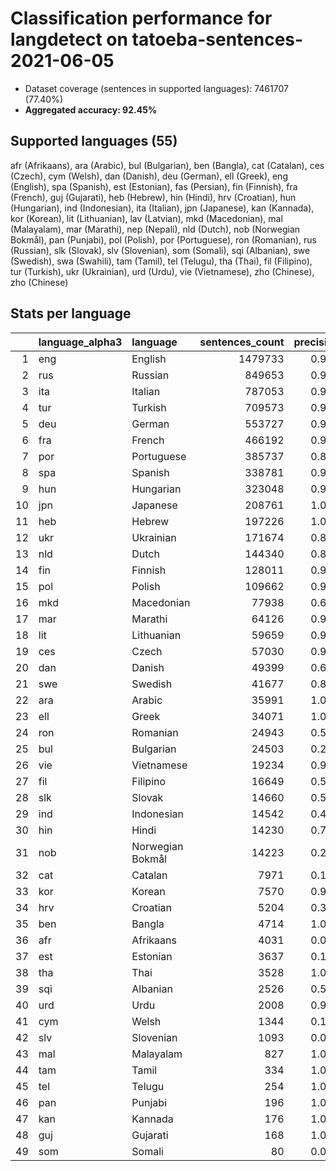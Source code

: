# Classification performance for langdetect on tatoeba-sentences-2021-06-05

- Dataset coverage (sentences in supported languages): 7461707 (77.40%)
- **Aggregated accuracy: 92.45%**

<h2 id="supported-languages">Supported languages (55)</h2>

afr (Afrikaans), ara (Arabic), bul (Bulgarian), ben (Bangla), cat (Catalan), ces (Czech), cym (Welsh), dan (Danish), deu (German), ell (Greek), eng (English), spa (Spanish), est (Estonian), fas (Persian), fin (Finnish), fra (French), guj (Gujarati), heb (Hebrew), hin (Hindi), hrv (Croatian), hun (Hungarian), ind (Indonesian), ita (Italian), jpn (Japanese), kan (Kannada), kor (Korean), lit (Lithuanian), lav (Latvian), mkd (Macedonian), mal (Malayalam), mar (Marathi), nep (Nepali), nld (Dutch), nob (Norwegian Bokmål), pan (Punjabi), pol (Polish), por (Portuguese), ron (Romanian), rus (Russian), slk (Slovak), slv (Slovenian), som (Somali), sqi (Albanian), swe (Swedish), swa (Swahili), tam (Tamil), tel (Telugu), tha (Thai), fil (Filipino), tur (Turkish), ukr (Ukrainian), urd (Urdu), vie (Vietnamese), zho (Chinese), zho (Chinese)

<h2 id="metrics-per-language">Stats per language</h2>

|    | language_alpha3   | language         |   sentences_count |   precision |   recall |    f1 |      tp |    fp |      tn |    fn |
|---:|:------------------|:-----------------|------------------:|------------:|---------:|------:|--------:|------:|--------:|------:|
|  1 | eng               | English          |           1479733 |       0.988 |    0.933 | 0.954 | 1380911 | 17010 | 5964964 | 98822 |
|  2 | rus               | Russian          |            849653 |       0.970 |    0.916 | 0.928 |  777866 | 24227 | 6587827 | 71787 |
|  3 | ita               | Italian          |            787053 |       0.973 |    0.897 | 0.922 |  705630 | 19337 | 6655317 | 81423 |
|  4 | tur               | Turkish          |            709573 |       0.996 |    0.971 | 0.982 |  689294 |  2589 | 6749545 | 20279 |
|  5 | deu               | German           |            553727 |       0.985 |    0.967 | 0.968 |  535363 |  8311 | 6899669 | 18364 |
|  6 | fra               | French           |            466192 |       0.945 |    0.946 | 0.920 |  441184 | 25895 | 6969620 | 25008 |
|  7 | por               | Portuguese       |            385737 |       0.877 |    0.899 | 0.836 |  346968 | 48757 | 7027213 | 38769 |
|  8 | spa               | Spanish          |            338781 |       0.917 |    0.830 | 0.838 |  281211 | 25423 | 7097503 | 57570 |
|  9 | hun               | Hungarian        |            323048 |       0.990 |    0.950 | 0.965 |  306776 |  3022 | 7135637 | 16272 |
| 10 | jpn               | Japanese         |            208761 |       1.000 |    0.999 | 1.000 |  208586 |     0 | 7252946 |   175 |
| 11 | heb               | Hebrew           |            197226 |       1.000 |    1.000 | 1.000 |  197225 |     0 | 7264481 |     1 |
| 12 | ukr               | Ukrainian        |            171674 |       0.895 |    0.796 | 0.803 |  136663 | 16080 | 7273953 | 35011 |
| 13 | nld               | Dutch            |            144340 |       0.871 |    0.815 | 0.793 |  117639 | 17432 | 7299935 | 26701 |
| 14 | fin               | Finnish          |            128011 |       0.943 |    0.971 | 0.930 |  124344 |  7534 | 7326162 |  3667 |
| 15 | pol               | Polish           |            109662 |       0.985 |    0.972 | 0.971 |  106595 |  1645 | 7350400 |  3067 |
| 16 | mkd               | Macedonian       |             77938 |       0.684 |    0.889 | 0.656 |   69298 | 32067 | 7351702 |  8640 |
| 17 | mar               | Marathi          |             64126 |       0.997 |    0.932 | 0.962 |   59783 |   194 | 7397387 |  4343 |
| 18 | lit               | Lithuanian       |             59659 |       0.933 |    0.944 | 0.907 |   56303 |  4063 | 7397985 |  3356 |
| 19 | ces               | Czech            |             57030 |       0.937 |    0.848 | 0.864 |   48335 |  3243 | 7401434 |  8695 |
| 20 | dan               | Danish           |             49399 |       0.695 |    0.697 | 0.604 |   34415 | 15080 | 7397228 | 14984 |
| 21 | swe               | Swedish          |             41677 |       0.815 |    0.852 | 0.761 |   35494 |  8039 | 7411991 |  6183 |
| 22 | ara               | Arabic           |             35991 |       1.000 |    0.979 | 0.989 |   35240 |     4 | 7425712 |   751 |
| 23 | ell               | Greek            |             34071 |       1.000 |    1.000 | 1.000 |   34071 |     2 | 7427634 |     0 |
| 24 | ron               | Romanian         |             24943 |       0.539 |    0.942 | 0.531 |   23490 | 20051 | 7416713 |  1453 |
| 25 | bul               | Bulgarian        |             24503 |       0.284 |    0.782 | 0.273 |   19154 | 48399 | 7388805 |  5349 |
| 26 | vie               | Vietnamese       |             19234 |       0.969 |    0.999 | 0.969 |   19220 |   607 | 7441866 |    14 |
| 27 | fil               | Filipino         |             16649 |       0.579 |    0.941 | 0.568 |   15674 | 11413 | 7433645 |   975 |
| 28 | slk               | Slovak           |             14660 |       0.519 |    0.762 | 0.480 |   11167 | 10366 | 7436681 |  3493 |
| 29 | ind               | Indonesian       |             14542 |       0.495 |    0.942 | 0.488 |   13698 | 13963 | 7433202 |   844 |
| 30 | hin               | Hindi            |             14230 |       0.786 |    0.957 | 0.773 |   13618 |  3697 | 7443780 |   612 |
| 31 | nob               | Norwegian Bokmål |             14223 |       0.251 |    0.818 | 0.244 |   11639 | 34806 | 7412678 |  2584 |
| 32 | cat               | Catalan          |              7971 |       0.143 |    0.841 | 0.141 |    6702 | 40066 | 7413670 |  1269 |
| 33 | kor               | Korean           |              7570 |       0.985 |    0.999 | 0.984 |    7559 |   119 | 7454018 |    11 |
| 34 | hrv               | Croatian         |              5204 |       0.334 |    0.805 | 0.321 |    4189 |  8362 | 7448141 |  1015 |
| 35 | ben               | Bangla           |              4714 |       1.000 |    1.000 | 1.000 |    4714 |     0 | 7456993 |     0 |
| 36 | afr               | Afrikaans        |              4031 |       0.072 |    0.854 | 0.071 |    3441 | 44440 | 7413236 |   590 |
| 37 | est               | Estonian         |              3637 |       0.196 |    0.860 | 0.193 |    3129 | 12850 | 7445220 |   508 |
| 38 | tha               | Thai             |              3528 |       1.000 |    1.000 | 1.000 |    3528 |     0 | 7458179 |     0 |
| 39 | sqi               | Albanian         |              2526 |       0.564 |    0.947 | 0.555 |    2391 |  1846 | 7457335 |   135 |
| 40 | urd               | Urdu             |              2008 |       0.922 |    0.992 | 0.918 |    1991 |   169 | 7459530 |    17 |
| 41 | cym               | Welsh            |              1344 |       0.142 |    0.940 | 0.142 |    1264 |  7614 | 7452749 |    80 |
| 42 | slv               | Slovenian        |              1093 |       0.074 |    0.752 | 0.073 |     822 | 10262 | 7450352 |   271 |
| 43 | mal               | Malayalam        |               827 |       1.000 |    1.000 | 1.000 |     827 |     0 | 7460880 |     0 |
| 44 | tam               | Tamil            |               334 |       1.000 |    1.000 | 1.000 |     334 |     0 | 7461373 |     0 |
| 45 | tel               | Telugu           |               254 |       1.000 |    1.000 | 1.000 |     254 |     0 | 7461453 |     0 |
| 46 | pan               | Punjabi          |               196 |       1.000 |    1.000 | 1.000 |     196 |     0 | 7461511 |     0 |
| 47 | kan               | Kannada          |               176 |       1.000 |    1.000 | 1.000 |     176 |     0 | 7461531 |     0 |
| 48 | guj               | Gujarati         |               168 |       1.000 |    1.000 | 1.000 |     168 |     0 | 7461539 |     0 |
| 49 | som               | Somali           |                80 |       0.014 |    0.988 | 0.014 |      79 |  5524 | 7456103 |     1 |